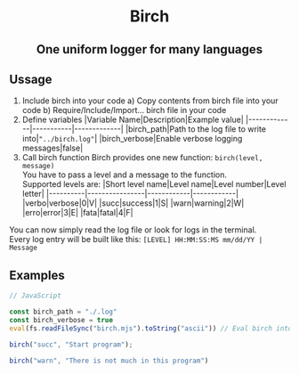 <h1 align="center"> Birch </h1>
<h2 align="center"> One uniform logger for many languages </h2>

## Ussage

1. Include birch into your code
    a) Copy contents from birch file into your code
    b) Require/Include/Import... birch file in your code
2. Define variables
|Variable Name|Description|Example value|
|-------------|-----------|-------------|
|birch_path|Path to the log file to write into|`"../birch.log"`|
|birch_verbose|Enable verbose logging messages|false|
3. Call birch function
Birch provides one new function: `birch(level, message)`   
You have to pass a level and a message to the function.   
Supported levels are:
|Short level name|Level name|Level number|Level letter|
|----------|----------------|------------|------------|
|verbo|verbose|0|V|
|succ|success|1|S|
|warn|warning|2|W|
|erro|error|3|E|
|fata|fatal|4|F|

You can now simply read the log file or look for logs in the terminal.   
Every log entry will be built like this:
`[LEVEL] HH:MM:SS:MS mm/dd/YY | Message`

## Examples
```javascript
// JavaScript

const birch_path = "./.log"
const birch_verbose = true
eval(fs.readFileSync("birch.mjs").toString("ascii")) // Eval birch into project

birch("succ", "Start program");

birch("warn", "There is not much in this program")

```
